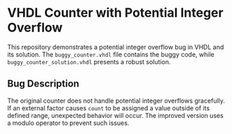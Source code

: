 # VHDL Counter with Potential Integer Overflow

This repository demonstrates a potential integer overflow bug in VHDL and its solution. The `buggy_counter.vhdl` file contains the buggy code, while `buggy_counter_solution.vhdl` presents a robust solution.

## Bug Description
The original counter does not handle potential integer overflows gracefully. If an external factor causes `count` to be assigned a value outside of its defined range, unexpected behavior will occur. The improved version uses a modulo operator to prevent such issues.